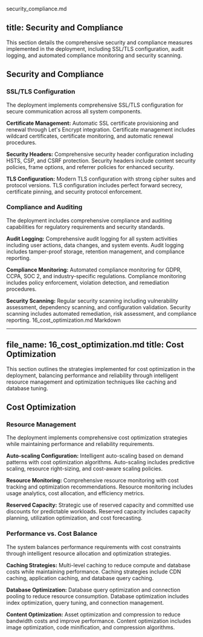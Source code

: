 security_compliance.md



title: Security and Compliance
---
This section details the comprehensive security and compliance measures implemented in the deployment, including SSL/TLS configuration, audit logging, and automated compliance monitoring and security scanning.

## Security and Compliance

### SSL/TLS Configuration

The deployment implements comprehensive SSL/TLS configuration for secure communication across all system components.

**Certificate Management:** Automatic SSL certificate provisioning and renewal through Let's Encrypt integration. Certificate management includes wildcard certificates, certificate monitoring, and automatic renewal procedures.

**Security Headers:** Comprehensive security header configuration including HSTS, CSP, and CSRF protection. Security headers include content security policies, frame options, and referrer policies for enhanced security.

**TLS Configuration:** Modern TLS configuration with strong cipher suites and protocol versions. TLS configuration includes perfect forward secrecy, certificate pinning, and security protocol enforcement.

### Compliance and Auditing

The deployment includes comprehensive compliance and auditing capabilities for regulatory requirements and security standards.

**Audit Logging:** Comprehensive audit logging for all system activities including user actions, data changes, and system events. Audit logging includes tamper-proof storage, retention management, and compliance reporting.

**Compliance Monitoring:** Automated compliance monitoring for GDPR, CCPA, SOC 2, and industry-specific regulations. Compliance monitoring includes policy enforcement, violation detection, and remediation procedures.

**Security Scanning:** Regular security scanning including vulnerability assessment, dependency scanning, and configuration validation. Security scanning includes automated remediation, risk assessment, and compliance reporting.
16_cost_optimization.md
Markdown

---
file_name: 16_cost_optimization.md
title: Cost Optimization
---
This section outlines the strategies implemented for cost optimization in the deployment, balancing performance and reliability through intelligent resource management and optimization techniques like caching and database tuning.

## Cost Optimization

### Resource Management

The deployment implements comprehensive cost optimization strategies while maintaining performance and reliability requirements.

**Auto-scaling Configuration:** Intelligent auto-scaling based on demand patterns with cost optimization algorithms. Auto-scaling includes predictive scaling, resource right-sizing, and cost-aware scaling policies.

**Resource Monitoring:** Comprehensive resource monitoring with cost tracking and optimization recommendations. Resource monitoring includes usage analytics, cost allocation, and efficiency metrics.

**Reserved Capacity:** Strategic use of reserved capacity and committed use discounts for predictable workloads. Reserved capacity includes capacity planning, utilization optimization, and cost forecasting.

### Performance vs. Cost Balance

The system balances performance requirements with cost constraints through intelligent resource allocation and optimization strategies.

**Caching Strategies:** Multi-level caching to reduce compute and database costs while maintaining performance. Caching strategies include CDN caching, application caching, and database query caching.

**Database Optimization:** Database query optimization and connection pooling to reduce resource consumption. Database optimization includes index optimization, query tuning, and connection management.

**Content Optimization:** Asset optimization and compression to reduce bandwidth costs and improve performance. Content optimization includes image optimization, code minification, and compression algorithms.
